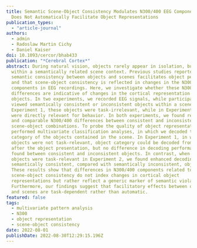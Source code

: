 ```yaml
---
title: Semantic Scene-Object Consistency Modulates N300/400 EEG Components, but
  Does Not Automatically Facilitate Object Representations
publication_types:
  - "article-journal"
authors:
  - admin
  - Radoslaw Martin Cichy
  - Daniel Kaiser
doi: 10.1093/cercor/bhab433
publication: "*Cerebral Cortex*"
abstract: During natural vision, objects rarely appear in isolation, but often
  within a semantically related scene context. Previous studies reported that
  semantic consistency between objects and scenes facilitates object perception
  and that scene-object consistency is reflected in changes in the N300 and N400
  components in EEG recordings. Here, we investigate whether these N300/400
  differences are indicative of changes in the cortical representation of
  objects. In two experiments, we recorded EEG signals, while participants
  viewed semantically consistent or inconsistent objects within a scene; in
  Experiment 1, these objects were task-irrelevant, while in Experiment 2, they
  were directly relevant for behavior. In both experiments, we found reliable
  and comparable N300/400 differences between consistent and inconsistent
  scene-object combinations. To probe the quality of object representations, we
  performed multivariate classification analyses, in which we decoded the
  category of the objects contained in the scene. In Experiment 1, in which the
  objects were not task-relevant, object category could be decoded from ~ 100~ms
  after the object presentation, but no difference in decoding performance was
  found between consistent and inconsistent objects. In contrast, when the
  objects were task-relevant in Experiment 2, we found enhanced decoding of
  semantically consistent, compared with semantically inconsistent, objects.
  These results show that differences in N300/400 components related to
  scene-object consistency do not index changes in cortical object
  representations but rather reflect a generic marker of semantic violations.
  Furthermore, our findings suggest that facilitatory effects between objects
  and scenes are task-dependent rather than automatic.
featured: false
tags:
  - multivariate pattern analysis
  - N300
  - object representation
  - scene-object consistency
date: 2022-08-01
publishDate: 2022-08-30T12:29:15.196Z
---
```

